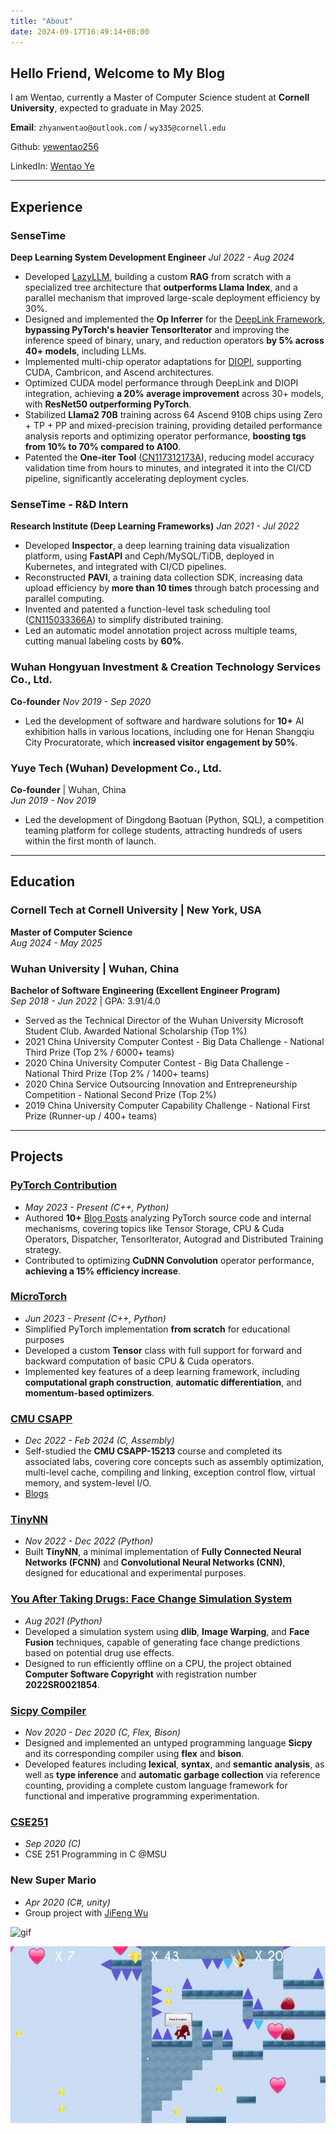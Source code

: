 ```yaml
---
title: "About"
date: 2024-09-17T16:49:14+08:00
---
```


## Hello Friend, Welcome to My Blog

I am Wentao, currently a Master of Computer Science student at **Cornell University**, expected to graduate in May 2025.

**Email**: `zhyanwentao@outlook.com` / `wy335@cornell.edu`

Github: [yewentao256](https://github.com/yewentao256)

LinkedIn: [Wentao Ye](https://www.linkedin.com/in/yewentao/)

---

## Experience

### **SenseTime**

**Deep Learning System Development Engineer**
*Jul 2022 - Aug 2024*

- Developed [LazyLLM](https://github.com/LazyAGI/LazyLLM/issues?q=author%3Ayewentao256+), building a custom **RAG** from scratch with a specialized tree architecture that **outperforms Llama Index**, and a parallel mechanism that improved large-scale deployment efficiency by 30%.
- Designed and implemented the **Op Inferrer** for the [DeepLink Framework](https://github.com/DeepLink-org/deeplink.framework/issues?q=author%3Ayewentao256+), **bypassing PyTorch's heavier TensorIterator** and improving the inference speed of binary, unary, and reduction operators **by 5% across 40+ models**, including LLMs.
- Implemented multi-chip operator adaptations for [DIOPI](https://github.com/DeepLink-org/DIOPI/issues?q=author%3Ayewentao256+), supporting CUDA, Cambricon, and Ascend architectures.
- Optimized CUDA model performance through DeepLink and DIOPI integration, achieving **a 20% average improvement** across 30+ models, with **ResNet50 outperforming PyTorch**.
- Stabilized **Llama2 70B** training across 64 Ascend 910B chips using Zero + TP + PP and mixed-precision training, providing detailed performance analysis reports and optimizing operator performance, **boosting tgs from 10% to 70% compared to A100**.
- Patented the **One-iter Tool** ([CN117312173A](https://patents.google.com/patent/CN117312173A/en?oq=CN117312173A)), reducing model accuracy validation time from hours to minutes, and integrated it into the CI/CD pipeline, significantly accelerating deployment cycles.

### **SenseTime - R&D Intern**

**Research Institute (Deep Learning Frameworks)**
*Jan 2021 - Jul 2022*

- Developed **Inspector**, a deep learning training data visualization platform, using **FastAPI** and Ceph/MySQL/TiDB, deployed in Kubernetes, and integrated with CI/CD pipelines.
- Reconstructed **PAVI**, a training data collection SDK, increasing data upload efficiency by **more than 10 times** through batch processing and parallel computing.
- Invented and patented a function-level task scheduling tool ([CN115033366A](https://patents.google.com/patent/CN115033366A/en)) to simplify distributed training.
- Led an automatic model annotation project across multiple teams, cutting manual labeling costs by **60%**.

### **Wuhan Hongyuan Investment & Creation Technology Services Co., Ltd.**

**Co-founder**
*Nov 2019 - Sep 2020*

- Led the development of software and hardware solutions for **10+** AI exhibition halls in various locations, including one for Henan Shangqiu City Procuratorate, which **increased visitor engagement by 50%**.

### **Yuye Tech (Wuhan) Development Co., Ltd.**

**Co-founder** | Wuhan, China  
*Jun 2019 - Nov 2019*

- Led the development of Dingdong Baotuan (Python, SQL), a competition teaming platform for college students, attracting hundreds of users within the first month of launch.

---

## Education

### **Cornell Tech at Cornell University** | New York, USA

**Master of Computer Science**  
*Aug 2024 - May 2025*

### **Wuhan University** | Wuhan, China

**Bachelor of Software Engineering (Excellent Engineer Program)**  
*Sep 2018 - Jun 2022* | GPA: 3.91/4.0

- Served as the Technical Director of the Wuhan University Microsoft Student Club. Awarded National Scholarship (Top 1%)
- 2021 China University Computer Contest - Big Data Challenge - National Third Prize (Top 2% / 6000+ teams)
- 2020 China University Computer Contest - Big Data Challenge - National Third Prize (Top 2% / 1400+ teams)
- 2020 China Service Outsourcing Innovation and Entrepreneurship Competition - National Second Prize (Top 2%)
- 2019 China University Computer Capability Challenge - National First Prize (Runner-up / 400+ teams)

---

## Projects

### **[PyTorch Contribution](https://github.com/pytorch/pytorch/issues?q=author%3Ayewentao256)**

- *May 2023 - Present (C++, Python)*
- Authored **10+** [Blog Posts](https://wentao.site/categories/pytorch/) analyzing PyTorch source code and internal mechanisms, covering topics like Tensor Storage, CPU & Cuda Operators, Dispatcher, TensorIterator, Autograd and Distributed Training strategy.
- Contributed to optimizing **CuDNN Convolution** operator performance, **achieving a 15% efficiency increase**.

### **[MicroTorch](https://github.com/yewentao256/MicroTorch)**

- *Jun 2023 - Present (C++, Python)*
- Simplified PyTorch implementation **from scratch** for educational purposes
- Developed a custom **Tensor** class with full support for forward and backward computation of basic CPU & Cuda operators.
- Implemented key features of a deep learning framework, including **computational graph construction**, **automatic differentiation**, and **momentum-based optimizers**.

### **[CMU CSAPP](https://github.com/yewentao256/CSAPP_15213)**

- *Dec 2022 - Feb 2024 (C, Assembly)*
- Self-studied the **CMU CSAPP-15213** course and completed its associated labs, covering core concepts such as assembly optimization, multi-level cache, compiling and linking, exception control flow, virtual memory, and system-level I/O.
- [Blogs](https://wentao.site/categories/csapp/)

### **[TinyNN](https://github.com/yewentao256/TinyNN)**

- *Nov 2022 - Dec 2022 (Python)*
- Built **TinyNN**, a minimal implementation of **Fully Connected Neural Networks (FCNN)** and **Convolutional Neural Networks (CNN)**, designed for educational and experimental purposes.

### **[You After Taking Drugs: Face Change Simulation System](https://github.com/yewentao256/You-after-taking-drugs)**

- *Aug 2021 (Python)*
- Developed a simulation system using **dlib**, **Image Warping**, and **Face Fusion** techniques, capable of generating face change predictions based on potential drug use effects.
- Designed to run efficiently offline on a CPU, the project obtained **Computer Software Copyright** with registration number **2022SR0021854**.

### **[Sicpy Compiler](https://github.com/yewentao256/sicpy)**

- *Nov 2020 - Dec 2020 (C, Flex, Bison)*
- Designed and implemented an untyped programming language **Sicpy** and its corresponding compiler using **flex** and **bison**.
- Developed features including **lexical**, **syntax**, and **semantic analysis**, as well as **type inference** and **automatic garbage collection** via reference counting, providing a complete custom language framework for functional and imperative programming experimentation.

### **[CSE251](https://github.com/yewentao256/CSE251)**

- *Sep 2020 (C)*
- CSE 251 Programming in C @MSU

### **New Super Mario**

- *Apr 2020 (C#, unity)*
- Group project with [JiFeng Wu](https://github.com/jifengwu2k)

![gif](resources/mario.gif)

![gif](resources/mario2.gif)
